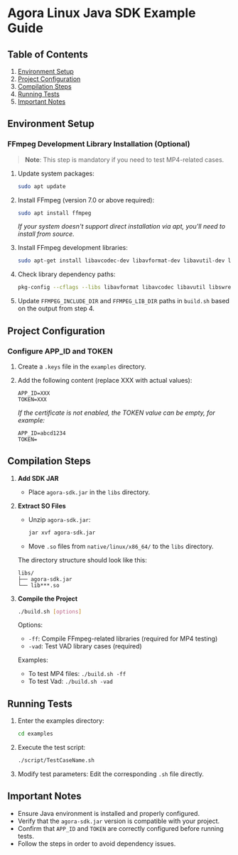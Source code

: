 # Agora Linux Java SDK Example Guide

## Table of Contents

1. [Environment Setup](#environment-setup)
2. [Project Configuration](#project-configuration)
3. [Compilation Steps](#compilation-steps)
4. [Running Tests](#running-tests)
5. [Important Notes](#important-notes)

## Environment Setup

### FFmpeg Development Library Installation (Optional)

> **Note**: This step is mandatory if you need to test MP4-related cases.

1. Update system packages:

   ```bash
   sudo apt update
   ```

2. Install FFmpeg (version 7.0 or above required):

   ```bash
   sudo apt install ffmpeg
   ```

   *If your system doesn't support direct installation via apt, you'll need to install from source.*

3. Install FFmpeg development libraries:

   ```bash
   sudo apt-get install libavcodec-dev libavformat-dev libavutil-dev libswscale-dev
   ```

4. Check library dependency paths:

   ```bash
   pkg-config --cflags --libs libavformat libavcodec libavutil libswresample libswscale
   ```

5. Update `FFMPEG_INCLUDE_DIR` and `FFMPEG_LIB_DIR` paths in `build.sh` based on the output from step 4.

## Project Configuration

### Configure APP_ID and TOKEN

1. Create a `.keys` file in the `examples` directory.
2. Add the following content (replace XXX with actual values):

   ```
   APP_ID=XXX
   TOKEN=XXX
   ```

   *If the certificate is not enabled, the TOKEN value can be empty, for example:*

   ```
   APP_ID=abcd1234
   TOKEN=
   ```

## Compilation Steps

1. **Add SDK JAR**
   - Place `agora-sdk.jar` in the `libs` directory.

2. **Extract SO Files**
   - Unzip `agora-sdk.jar`:

     ```bash
     jar xvf agora-sdk.jar
     ```

   - Move `.so` files from `native/linux/x86_64/` to the `libs` directory.

   The directory structure should look like this:

   ```
   libs/
   ├── agora-sdk.jar
   └── lib***.so
   ```

3. **Compile the Project**

   ```bash
   ./build.sh [options]
   ```

   Options:
   - `-ff`: Compile FFmpeg-related libraries (required for MP4 testing)
   - `-vad`: Test VAD library cases (required)

   Examples:
   - To test MP4 files: `./build.sh -ff`
   - To test Vad: `./build.sh -vad`

## Running Tests

1. Enter the examples directory:

   ```bash
   cd examples
   ```

2. Execute the test script:

   ```bash
   ./script/TestCaseName.sh
   ```

3. Modify test parameters: Edit the corresponding `.sh` file directly.

## Important Notes

- Ensure Java environment is installed and properly configured.
- Verify that the `agora-sdk.jar` version is compatible with your project.
- Confirm that `APP_ID` and `TOKEN` are correctly configured before running tests.
- Follow the steps in order to avoid dependency issues.
